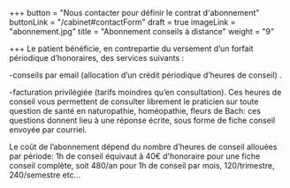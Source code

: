 +++
button = "Nous contacter pour définir le contrat d'abonnement"
buttonLink = "/cabinet#contactForm"
draft = true
imageLink = "abonnement.jpg"
title = "Abonnement conseils à distance"
weight = "9"

+++
Le patient bénéficie, en contrepartie du versement d’un forfait périodique d’honoraires, des services suivants :

\-conseils par email (allocation d’un crédit périodique d’heures de conseil) .

\-facturation privilégiée (tarifs moindres qu’en consultation). Ces heures de conseil vous permettent de consulter librement le praticien sur toute question de santé en naturopathie, homéopathie, fleurs de Bach: ces questions donnent lieu à une réponse écrite, sous forme de fiche conseil envoyée par courriel.

Le coût de l’abonnement dépend du nombre d’heures de conseil allouées par période: 1h de conseil équivaut à 40€ d'honoraire pour une fiche conseil complète, soit 480/an pour 1h de conseil par mois, 120/trimestre, 240/semestre etc...